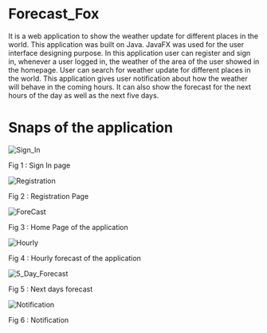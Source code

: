 # Forecast_Fox
It is a web application to show the weather update for different places in the world. This application was built on Java. JavaFX was used for the user interface designing purpose. In this application user can register and sign in, whenever a user logged in, the weather of the area of the user showed in the homepage. User can search for weather update for different places in the world. This application gives user notification about how the weather will behave in the coming hours. It can also show the forecast for the next hours of the day as well as the next five days.

# Snaps of the application

![Sign_In](https://github.com/Raisul-Islam-Rony/Forecast_Fox/assets/70333440/28d5f73f-8d11-4a42-acc2-6f9bb7d698d5)


Fig 1 : Sign In page



![Registration](https://github.com/Raisul-Islam-Rony/Forecast_Fox/assets/70333440/62b42eac-22ac-4518-8f5c-feb90724fa55)


Fig 2 : Registration Page



![ForeCast](https://github.com/Raisul-Islam-Rony/Forecast_Fox/assets/70333440/04b76a2e-6629-4943-8722-f115ed6b39f4)


Fig 3 : Home Page of the application



![Hourly](https://github.com/Raisul-Islam-Rony/Forecast_Fox/assets/70333440/cfde7e4c-d2d0-460b-beca-6b09a786f6b8)


Fig 4 : Hourly forecast of the application



![5_Day_Forecast](https://github.com/Raisul-Islam-Rony/Forecast_Fox/assets/70333440/16ff33df-44f3-4016-9cba-5e98f1804965)


Fig 5 : Next days forecast



![Notification](https://github.com/Raisul-Islam-Rony/Forecast_Fox/assets/70333440/4e3d3bc3-a562-4399-8afa-b6a9ded6c91e)


Fig 6 : Notification






